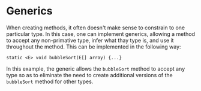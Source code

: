 # Generics

When creating methods, it often doesn't make sense to constrain to one particular type. In this case, one can implement generics, allowing a method to accept any non-primative type, infer what thay type is, and use it throughout the method. This can be implemented in the following way:

`
static <E> void bubbleSort(E[] array) {...}
`

In this example, the generic allows the `bubbleSort` method to accept any type so as to eliminate the need to create additional versions of the `bubbleSort` method for other types.
